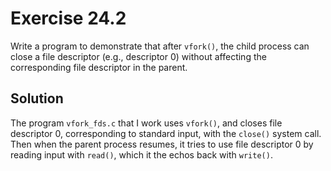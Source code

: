 # Exercise 24.2

Write a program to demonstrate that after `vfork()`, the child process can close a file
descriptor (e.g., descriptor 0) without affecting the corresponding file descriptor in
the parent.

## Solution

The program `vfork_fds.c` that I work uses `vfork()`, and closes file descriptor 0,
corresponding to standard input, with the `close()` system call. Then when the parent
process resumes, it tries to use file descriptor 0 by reading input with `read()`, which
it the echos back with `write()`.
